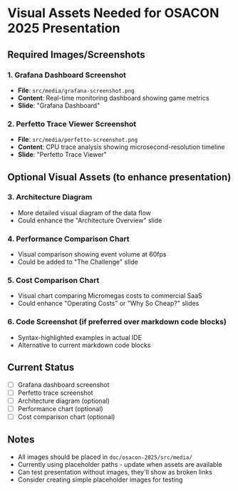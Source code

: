 # Visual Assets Needed for OSACON 2025 Presentation

## Required Images/Screenshots

### 1. Grafana Dashboard Screenshot
- **File**: `src/media/grafana-screenshot.png`
- **Content**: Real-time monitoring dashboard showing game metrics
- **Slide**: "Grafana Dashboard"

### 2. Perfetto Trace Viewer Screenshot
- **File**: `src/media/perfetto-screenshot.png`
- **Content**: CPU trace analysis showing microsecond-resolution timeline
- **Slide**: "Perfetto Trace Viewer"

## Optional Visual Assets (to enhance presentation)

### 3. Architecture Diagram
- More detailed visual diagram of the data flow
- Could enhance the "Architecture Overview" slide

### 4. Performance Comparison Chart
- Visual comparison showing event volume at 60fps
- Could be added to "The Challenge" slide

### 5. Cost Comparison Chart
- Visual chart comparing Micromegas costs to commercial SaaS
- Could enhance "Operating Costs" or "Why So Cheap?" slides

### 6. Code Screenshot (if preferred over markdown code blocks)
- Syntax-highlighted examples in actual IDE
- Alternative to current markdown code blocks

## Current Status

- [ ] Grafana dashboard screenshot
- [ ] Perfetto trace screenshot
- [ ] Architecture diagram (optional)
- [ ] Performance chart (optional)
- [ ] Cost comparison chart (optional)

## Notes

- All images should be placed in `doc/osacon-2025/src/media/`
- Currently using placeholder paths - update when assets are available
- Can test presentation without images, they'll show as broken links
- Consider creating simple placeholder images for testing
